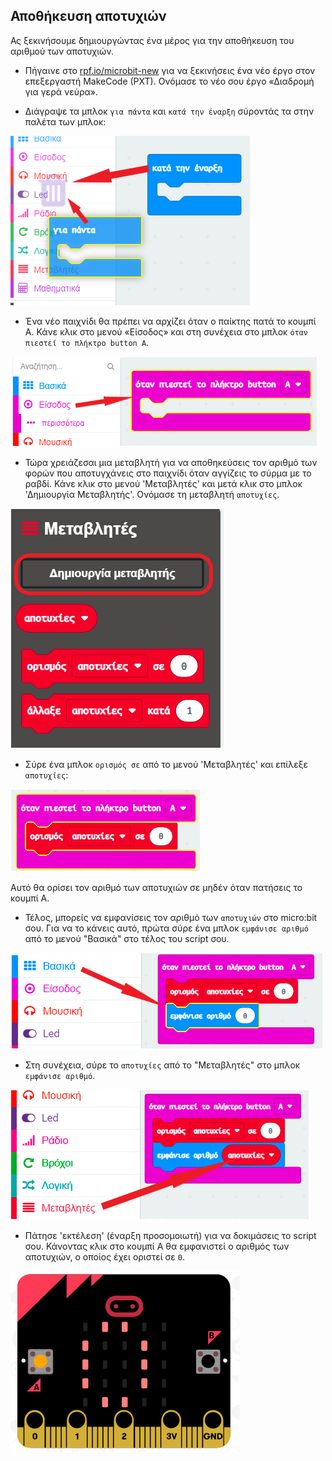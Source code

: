 ## Αποθήκευση αποτυχιών

Ας ξεκινήσουμε δημιουργώντας ένα μέρος για την αποθήκευση του αριθμού των αποτυχιών.

+ Πήγαινε στο <a href="https://rpf.io/microbit-new" target="_blank">rpf.io/microbit-new</a> για να ξεκινήσεις ένα νέο έργο στον επεξεργαστή MakeCode (PXT). Ονόμασε το νέο σου έργο «Διαδρομή για γερά νεύρα».

+ Διάγραψε τα μπλοκ `για πάντα` και `κατά την έναρξη` σύροντάς τα στην παλέτα των μπλοκ:

![στιγμιότυπο οθόνης](images/frustration-bin.png)

+ Ένα νέο παιχνίδι θα πρέπει να αρχίζει όταν ο παίκτης πατά το κουμπί A. Κάνε κλικ στο μενού «Είσοδος» και στη συνέχεια στο μπλοκ `όταν πιεστεί το πλήκτρο button A`.

![στιγμιότυπο οθόνης](images/frustration-onPressA.png)

+ Τώρα χρειάζεσαι μια μεταβλητή για να αποθηκεύσεις τον αριθμό των φορών που αποτυγχάνεις στο παιχνίδι όταν αγγίζεις το σύρμα με το ραβδί. Κάνε κλικ στο μενού 'Μεταβλητές' και μετά κλικ στο μπλοκ 'Δημιουργία Μεταβλητής'. Ονόμασε τη μεταβλητή `αποτυχίες`.

![στιγμιότυπο οθόνης](images/frustration-variable.png)

+ Σύρε ένα μπλοκ `ορισμός σε` από το μενού 'Μεταβλητές' και επίλεξε `αποτυχίες`:

![στιγμιότυπο οθόνης](images/frustration-fails.png)

Αυτό θα ορίσει τον αριθμό των αποτυχιών σε μηδέν όταν πατήσεις το κουμπί A.

+ Τέλος, μπορείς να εμφανίσεις τον αριθμό των `αποτυχιών` στο micro:bit σου. Για να το κάνεις αυτό, πρώτα σύρε ένα μπλοκ `εμφάνισε αριθμό` από το μενού "Βασικά" στο τέλος του script σου.

![στιγμιότυπο οθόνης](images/frustration-show.png)

+ Στη συνέχεια, σύρε το `αποτυχίες` από το "Μεταβλητές" στο μπλοκ `εμφάνισε αριθμό`.

![στιγμιότυπο οθόνης](images/frustration-show-fails.png)

+ Πάτησε 'εκτέλεση' (έναρξη προσομοιωτή) για να δοκιμάσεις το script σου. Κάνοντας κλικ στο κουμπί A θα εμφανιστεί ο αριθμός των αποτυχιών, ο οποίος έχει οριστεί σε `0`.

![στιγμιότυπο οθόνης](images/frustration-fails-test.png)